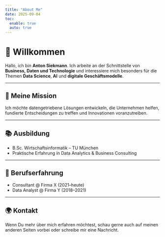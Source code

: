 ```yaml
---
title: "About Me"
date: 2025-09-04
toc:
  enable: true
  auto: true
---
```


# 👋 Willkommen

Hallo, ich bin **Anton Siekmann**.
Ich arbeite an der Schnittstelle von **Business, Daten und Technologie** und interessiere mich besonders für die Themen **Data Science**, **AI** und **digitale Geschäftsmodelle**.

---

## 🎯 Meine Mission

Ich möchte datengetriebene Lösungen entwickeln, die Unternehmen helfen, fundierte Entscheidungen zu treffen und Innovationen voranzutreiben.

---

## 📚 Ausbildung

- B.Sc. Wirtschaftsinformatik – TU München
- Praktische Erfahrung in Data Analytics & Business Consulting

---

## 💼 Berufserfahrung

- Consultant @ Firma X (2021–heute)
- Data Analyst @ Firma Y (2018–2021)

---

## 🌍 Kontakt

Wenn Du mehr über mich erfahren möchtest, schau gerne auch auf meinen anderen Seiten vorbei oder schreibe mir eine Nachricht.
